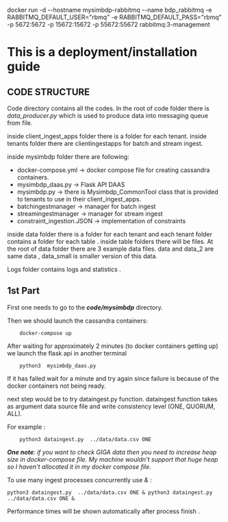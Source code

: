  docker run -d --hostname mysimbdp-rabbitmq --name bdp_rabbitmq -e RABBITMQ_DEFAULT_USER="rbmq" -e RABBITMQ_DEFAULT_PASS="rbmq" -p 5672:5672 -p 15672:15672  -p 55672:55672 rabbitmq:3-management



# This is a deployment/installation guide




## CODE STRUCTURE 

Code directory contains all the codes. In the root of code folder there is *data_producer.py* which is used to produce data into messaging queue from file.

inside client_ingest_apps folder there is a folder for each tenant. inside tenants folder there are clientingestapps for batch and stream ingest. 

inside mysimbdp folder there are following:

* docker-compose.yml -> docker compose file for creating cassandra containers.
* mysimbdp_daas.py -> Flask API DAAS
* mysimbdp.py -> there is Mysimbdp_CommonTool  class that is provided to tenants to use in their client_ingest_apps.
* batchingestmanager -> manager for batch ingest
* streamingestmanager -> manager for stream ingest
*  constraint_ingestion.JSON -> implementation of constraints 
  
 inside data folder there is a folder for each tenant and each tenant folder contains a folder for each table . inside table folders there will be files. At the root of data folder there are 3 example data files. data and data_2 are same data , data_small is smaller version of this data. 

 Logs folder contains logs and statistics .


 ## 1st Part

First one needs to go to the ***code/mysimbdp*** directory.

Then we should launch the cassandra containers: 

        docker-compose up

After waiting for approximately 2 minutes (to docker containers getting up) we  launch the flask api in another terminal 

        python3  mysimbdp_daas.py


If it has failed wait for a minute and try again since failure is because of the docker containers not being ready.


next step would be to try  dataingest.py function.  dataingest function takes as argument data source file and  write consistency level (ONE, QUORUM, ALL).

For example :

        python3 dataingest.py  ../data/data.csv ONE


***One note**: if you want to check GIGA data then you need to increase heap size in docker-compose file. My machine wouldn't support that huge heap so I haven't allocated it in my docker compose file.*

To use many ingest processes concurrently use  *&* :

    python3 dataingest.py  ../data/data.csv ONE & python3 dataingest.py  ../data/data.csv ONE &

Performance times will be shown automatically after process finish . 
